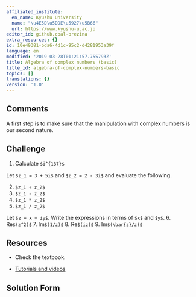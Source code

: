 ```yaml
---
affiliated_institute:
  en_name: Kyushu University
  name: "\u4E5D\u5DDE\u5927\u5B66"
  url: https://www.kyushu-u.ac.jp
editor_id: github.cbal-brezina
extra_resources: {}
id: 10e49381-bda6-4d1c-95c2-d4281953a39f
language: en
modified: '2019-03-28T01:21:57.755793Z'
title: Algebra of complex numbers (basic)
title_id: algebra-of-complex-numbers-basic
topics: []
translations: {}
version: '1.0'
---
```


## Comments

A first step is to make sure that the manipulation with complex numbers is our second nature.  

## Challenge



1.  Calculate `$i^{137}$`
  

Let `$z_1 = 3 + 5i$` and `$z_2 = 2 - 3i$` and evaluate the following.

2.  `$z_1 + z_2$`
3.  `$z_1 - z_2$`
4.  `$z_1 * z_2$`
5.  `$z_1 / z_2$`

Let `$z = x + iy$`. Write the expressions in terms of `$x$` and `$y$`.
6.  Re`$(z^2)$`
7.  Im`$(1/z)$`
8.  Re`$(iz)$`
9.  Im`$(\bar{z}/z)$`



## Resources

- Check the textbook.

- [Tutorials and videos](https://www.khanacademy.org/math/algebra2/introduction-to-complex-numbers-algebra-2)




## Solution Form





